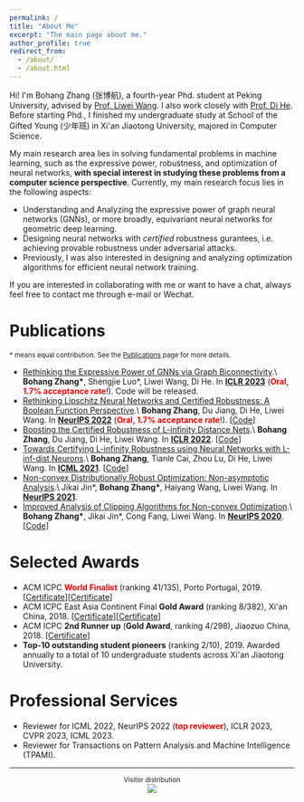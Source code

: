 ```yaml
---
permalink: /
title: "About Me"
excerpt: "The main page about me."
author_profile: true
redirect_from: 
  - /about/
  - /about.html
---
```


Hi! I'm Bohang Zhang (张博航), a fourth-year Phd. student at Peking University, advised by [Prof. Liwei Wang](http://www.liweiwang-pku.com/). I also work closely with [Prof. Di He](https://dihe-pku.github.io/). Before starting Phd., I finished my undergraduate study at School of the Gifted Young (少年班) in Xi'an Jiaotong University, majored in Computer Science.

My main research area lies in solving fundamental problems in machine learning, such as the expressive power, robustness, and optimization of neural networks, **with special interest in studying these problems from a computer science perspective**. Currently, my main research focus lies in the following aspects:
* Understanding and Analyzing the expressive power of graph neural networks (GNNs), or more broadly, equivariant neural networks for geometric deep learning.
* Designing neural networks with *certified* robustness gurantees, i.e. achieving provable robustness under adversarial attacks.
* Previously, I was also interested in designing and analyzing optimization algorithms for efficient neural network training.

If you are interested in collaborating with me or want to have a chat, always feel free to contact me through e-mail or Wechat.


Publications
======
<sub>\* means equal contribution. See the [Publications](/publications/) page for more details. </sub>

* [Rethinking the Expressive Power of GNNs via Graph Biconnectivity](https://arxiv.org/abs/2301.09505).\\
**Bohang Zhang\***, Shengjie Luo\*, Liwei Wang, Di He. In [**ICLR 2023**](https://iclr.cc//Conferences/2023) (**<font color=red>Oral, 1.7% acceptance rate</font>**!). Code will be released.
* [Rethinking Lipschitz Neural Networks and Certified Robustness: A Boolean Function Perspective](https://arxiv.org/abs/2210.01787).\\
**Bohang Zhang**, Du Jiang, Di He, Liwei Wang. In [**NeurIPS 2022**](https://nips.cc/Conferences/2022) (**<font color=red>Oral, 1.7% acceptance rate</font>**!). \[[Code](https://github.com/zbh2047/SortNet)\]
* [Boosting the Certified Robustness of L-infinity Distance Nets](https://arxiv.org/abs/2110.06850).\\
**Bohang Zhang**, Du Jiang, Di He, Liwei Wang. In [**ICLR 2022**](https://iclr.cc/Conferences/2022). \[[Code](https://github.com/zbh2047/L_inf-dist-net-v2)\]
* [Towards Certifying L-infinity Robustness using Neural Networks with L-inf-dist Neurons](https://arxiv.org/abs/2102.05363).\\
**Bohang Zhang**, Tianle Cai, Zhou Lu, Di He, Liwei Wang. In [**ICML 2021**](https://icml.cc/Conferences/2021). \[[Code](https://github.com/zbh2047/L_inf-dist-net)\]
* [Non-convex Distributionally Robust Optimization: Non-asymptotic Analysis](https://arxiv.org/abs/2110.12459).\\
Jikai Jin\*, **Bohang Zhang\***, Haiyang Wang, Liwei Wang. In [**NeurIPS 2021**](https://nips.cc/Conferences/2020).
* [Improved Analysis of Clipping Algorithms for Non-convex Optimization](https://arxiv.org/abs/2010.02519).\\
**Bohang Zhang\***, Jikai Jin\*, Cong Fang, Liwei Wang. In [**NeurIPS 2020**](https://nips.cc/Conferences/2020). \[[Code](https://github.com/zbh2047/clipping-algorithms)\]

Selected Awards
======

* ACM ICPC **<font color=red>World Finalist</font>** (ranking 41/135), Porto Portugal, 2019. \[[Certificate](/files/WorldFinalCertificate.pdf)\]\[[Certificate](/files/WorldFinalCertificateIndividual.pdf)\]
* ACM ICPC East Asia Continent Final **Gold Award** (ranking 8/382), Xi'an China, 2018. \[[Certificate](/files/ECFinalCertificateTeam.pdf)\]\[[Certificate](/files/ECFinalCertificate.pdf)\]
* ACM ICPC **2nd Runner up** (**Gold Award**, ranking 4/298), Jiaozuo China, 2018. \[[Certificate](/files/JiaozuoCertificate.pdf)\]
* **Top-10 outstanding student pioneers** (ranking 2/10), 2019. Awarded annually to a total of 10 undergraduate students across Xi'an Jiaotong University.

Professional Services
======
* Reviewer for ICML 2022, NeurIPS 2022 (**<font color=red>top reviewer</font>**), ICLR 2023, CVPR 2023, ICML 2023.
* Reviewer for Transactions on Pattern Analysis and Machine Intelligence (TPAMI).

---
<center><sub>Visitor distribution </sub></center>

<center>
<a href='https://clustrmaps.com/site/1bnbv'  title='Visit tracker'><img src='//clustrmaps.com/map_v2.png?cl=6e799f&w=600&t=tt&d=g5Aslr0Ib3K9apqhyZbqykrtT9i1UzDxN64dEOprFLE&co=ffffff&ct=202020'/></a>
</center>